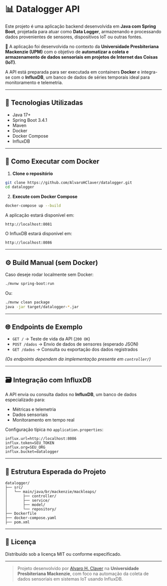 # 📊 Datalogger API

Este projeto é uma aplicação backend desenvolvida em **Java com Spring Boot**, projetada para atuar como **Data Logger**, armazenando e processando dados provenientes de sensores, dispositivos IoT ou outras fontes.

🔧 A aplicação foi desenvolvida no contexto da **Universidade Presbiteriana Mackenzie (UPM)** com o objetivo de **automatizar a coleta e armazenamento de dados sensoriais em projetos de Internet das Coisas (IoT)**.

A API está preparada para ser executada em containers **Docker** e integra-se com o **InfluxDB**, um banco de dados de séries temporais ideal para monitoramento e telemetria.

---

## 🚀 Tecnologias Utilizadas

- Java 17+
- Spring Boot 3.4.1
- Maven
- Docker
- Docker Compose
- InfluxDB

---

## 🐳 Como Executar com Docker

1. **Clone o repositório**

```bash
git clone https://github.com/AlvaroHClaver/datalogger.git
cd datalogger
```

2. **Execute com Docker Compose**

```bash
docker-compose up --build
```

A aplicação estará disponível em:

```
http://localhost:8081
```

O InfluxDB estará disponível em:

```
http://localhost:8086
```

---

## ⚙️ Build Manual (sem Docker)

Caso deseje rodar localmente sem Docker:

```bash
./mvnw spring-boot:run
```

Ou:

```bash
./mvnw clean package
java -jar target/datalogger-*.jar
```

---

## 🌐 Endpoints de Exemplo

- `GET /` → Teste de vida da API (`200 OK`)
- `POST /dados` → Envio de dados de sensores (esperado JSON)
- `GET /dados` → Consulta ou exportação dos dados registrados

*(Os endpoints dependem da implementação presente em `controller/`)*

---

## 🗃️ Integração com InfluxDB

A API envia ou consulta dados no **InfluxDB**, um banco de dados especializado para:

- Métricas e telemetria
- Dados sensoriais
- Monitoramento em tempo real

Configuração típica no `application.properties`:

```properties
influx.url=http://localhost:8086
influx.token=SEU_TOKEN
influx.org=SEU_ORG
influx.bucket=datalogger
```

---

## 📁 Estrutura Esperada do Projeto

```
datalogger/
├── src/
│   └── main/java/br/mackenzie/mackleaps/
│       ├── controller/
│       ├── service/
│       ├── model/
│       └── repository/
├── Dockerfile
├── docker-compose.yaml
├── pom.xml
```

---

## 📄 Licença

Distribuído sob a licença MIT ou conforme especificado.

---

> Projeto desenvolvido por [Alvaro H. Claver](https://github.com/AlvaroHClaver) na **Universidade Presbiteriana Mackenzie**, com foco na automação da coleta de dados sensoriais em sistemas IoT usando InfluxDB.
